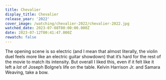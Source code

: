 ```yaml
---
title: Chevalier
display_title: Chevalier
release_year: '2022'
cover_image: /watching/chevalier-2022/chevalier-2022.jpg
watched_date: 2023-07-08T00:00:00.000Z
date: 2023-07-12T00:41:47.000Z
rewatch: false
---
```

The opening scene is so electric (and I mean that almost literally, the violin duel feels more like an electric guitar showdown) that it’s hard for the rest of the movie to match its intensity. But overall I liked this, even if it felt like it left a _lot_ of Joseph Bolgne’s life on the table. Kelvin Harrison Jr. and Samara Weaving, take a bow.
